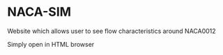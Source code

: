 # NACA-SIM
Website which allows user to see flow characteristics around NACA0012

Simply open in HTML browser
